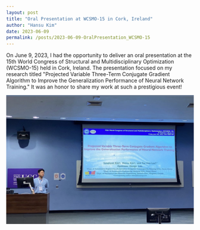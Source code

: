 ```yaml
---
layout: post
title: "Oral Presentation at WCSMO-15 in Cork, Ireland"
author: "Hansu Kim"
date: 2023-06-09
permalink: /posts/2023-06-09-OralPresentation_WCSMO-15
---
```


On June 9, 2023, I had the opportunity to deliver an oral presentation at the 15th World Congress of Structural and Multidisciplinary Optimization (WCSMO-15) held in Cork, Ireland. The presentation focused on my research titled "Projected Variable Three-Term Conjugate Gradient Algorithm to Improve the Generalization Performance of Neural Network Training." It was an honor to share my work at such a prestigious event!

<img src="/images/WCSMO-15.jpg" width="600px" />
